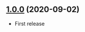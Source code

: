 ## [1.0.0](https://github.com/nicklockwood/ShapeScript/releases/tag/1.0.0) (2020-09-02)

- First release
